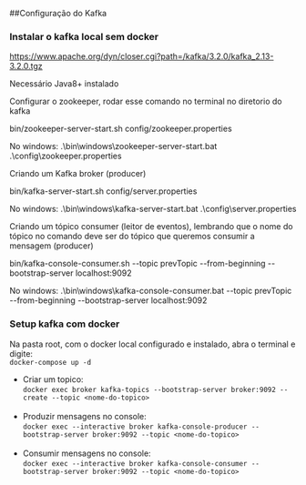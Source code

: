 ##Configuração do Kafka
### Instalar o kafka local sem docker
https://www.apache.org/dyn/closer.cgi?path=/kafka/3.2.0/kafka_2.13-3.2.0.tgz

Necessário Java8+ instalado

Configurar o zookeeper, rodar esse comando no terminal no diretorio do kafka

bin/zookeeper-server-start.sh config/zookeeper.properties

No windows: .\bin\windows\zookeeper-server-start.bat .\config\zookeeper.properties

Criando um Kafka broker (producer)

bin/kafka-server-start.sh config/server.properties

No windows: .\bin\windows\kafka-server-start.bat .\config\server.properties

Criando um tópico consumer (leitor de eventos), lembrando que o nome do tópico no comando deve ser do tópico que queremos consumir a mensagem (producer)

bin/kafka-console-consumer.sh --topic prevTopic --from-beginning --bootstrap-server localhost:9092

No windows: .\bin\windows\kafka-console-consumer.bat --topic prevTopic --from-beginning --bootstrap-server localhost:9092

### Setup kafka com docker
Na pasta root, com o docker local configurado e instalado, abra o terminal e digite: <br>
`docker-compose up -d` <br>
- Criar um topico: <br>
```docker exec broker kafka-topics --bootstrap-server broker:9092 --create --topic <nome-do-topico>``` <br> <br>
- Produzir mensagens no console: <br>
```docker exec --interactive broker kafka-console-producer --bootstrap-server broker:9092 --topic <nome-do-topico>``` <br> <br>
- Consumir mensagens no console: <br>
  ```docker exec --interactive broker kafka-console-consumer --bootstrap-server broker:9092 --topic <nome-do-topico>``` <br> <br>




